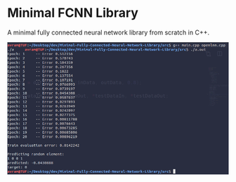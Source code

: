 # Minimal FCNN Library
A minimal fully connected neural network library from scratch in C++.

<img src="img/ss.png" width="800px">
